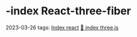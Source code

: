 # -index React-three-fiber
2023-03-26
tags: [Index react](../../React/Index%20react.md) [🌲 index three.js](../three.js%20vanilla/🌲%20index%20three.js.md)
